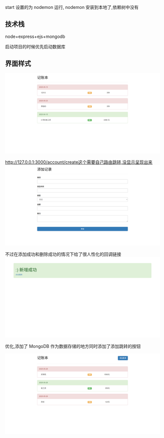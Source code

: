 start 设置的为 nodemon 运行, nodemon 安装到本地了,依赖树中没有

## 技术栈

node+express+ejs+mongodb

启动项目的时候优先启动数据库

## 界面样式

![alt text](assets/README/image.png)

http://127.0.0.1:3000/account/create这个需要自己路由跳转,没显示呈现出来
![alt text](assets/README/image-1.png)

不过在添加成功和删除成功的情况下给了很人性化的回调链接
![alt text](assets/README/image-2.png)

优化,添加了 MongoDB 作为数据存储的地方同时添加了添加跳转的按钮

![alt text](assets/README/image-3.png)
